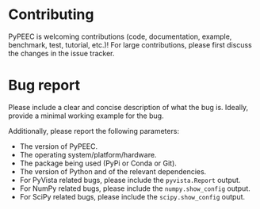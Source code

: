 # Contributing

PyPEEC is welcoming contributions (code, documentation, example, benchmark, test, tutorial, etc.)!
For large contributions, please first discuss the changes in the issue tracker.

# Bug report

Please include a clear and concise description of what the bug is.
Ideally, provide a minimal working example for the bug.

Additionally, please report the following parameters:
* The version of PyPEEC.
* The operating system/platform/hardware.
* The package being used (PyPi or Conda or Git).
* The version of Python and of the relevant dependencies.
* For PyVista related bugs, please include the `pyvista.Report` output.
* For NumPy related bugs, please include the `numpy.show_config` output.
* For SciPy related bugs, please include the `scipy.show_config` output.
